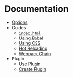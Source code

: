 # Documentation

- [Options](./options.md)
- Guides
  - [`index.html`](./guides/index-html.md)
  - [Using Babel](./guides/using-babel.md)
  - [Using CSS](./guides/using-css.md)
  - [Hot Reloading](./guides/hot-reloading.md)
  - [Webpack Chain](./guides/webpack-chain.md)
- Plugin
  - [Use Plugin](./plugin/use-plugin.md)
  - [Create Plugin](./plugin/create-plugin.md)
